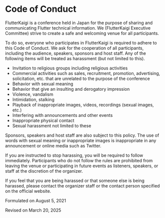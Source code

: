 # Code of Conduct

FlutterKaigi is a conference held in Japan for the purpose of sharing and communicating Flutter technical information. We (FlutterKaigi Executive Committee) strive to create a safe and welcoming venue for all participants.

To do so, everyone who participates in FlutterKaigi is required to adhere to this Code of Conduct. We ask for the cooperation of all participants, including the audience, speakers, sponsors and host staff. Any of the following items will be treated as harassment (but not limited to this).

- Invitation to religious groups including religious activities
- Commercial activities such as sales, recruitment, promotion, advertising, solicitation, etc. that are unrelated to the purpose of the conference
- Behavior with sexual meaning
- Behavior that give an insulting and derogatory impression
- Violence, vandalism
- Intimidation, stalking
- Playback of inappropriate images, videos, recordings (sexual images, etc.)
- Interfering with announcements and other events
- Inappropriate physical contact
- Sexual harassment not limited to these

Sponsors, speakers and host staff are also subject to this policy. The use of words with sexual meaning or inappropriate images is inappropriate in any announcement or online media such as Twitter.

If you are instructed to stop harassing, you will be required to follow immediately. Participants who do not follow the rules are prohibited from leaving the venue or participating in future events as listeners, speakers, or staff at the discretion of the organizer.

If you feel that you are being harassed or that someone else is being harassed, please contact the organizer staff or the contact person specified on the official website.

Formulated on August 5, 2021

Revised on March 20, 2025
